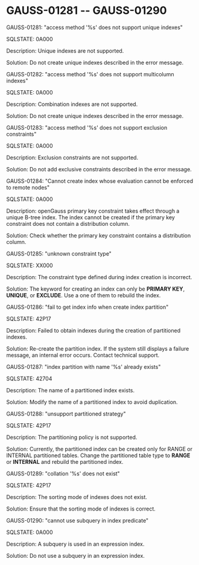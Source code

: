 # GAUSS-01281 -- GAUSS-01290<a name="EN-US_TOPIC_0302073270"></a>

GAUSS-01281: "access method '%s' does not support unique indexes"

SQLSTATE: 0A000

Description: Unique indexes are not supported.

Solution: Do not create unique indexes described in the error message.

GAUSS-01282: "access method '%s' does not support multicolumn indexes"

SQLSTATE: 0A000

Description: Combination indexes are not supported.

Solution: Do not create unique indexes described in the error message.

GAUSS-01283: "access method '%s' does not support exclusion constraints"

SQLSTATE: 0A000

Description: Exclusion constraints are not supported.

Solution: Do not add exclusive constraints described in the error message.

GAUSS-01284: "Cannot create index whose evaluation cannot be enforced to remote nodes"

SQLSTATE: 0A000

Description: openGauss primary key constraint takes effect through a unique B-tree index. The index cannot be created if the primary key constraint does not contain a distribution column.

Solution: Check whether the primary key constraint contains a distribution column.

GAUSS-01285: "unknown constraint type"

SQLSTATE: XX000

Description: The constraint type defined during index creation is incorrect.

Solution: The keyword for creating an index can only be  **PRIMARY KEY**,  **UNIQUE**, or  **EXCLUDE**. Use a one of them to rebuild the index.

GAUSS-01286: "fail to get index info when create index partition"

SQLSTATE: 42P17

Description: Failed to obtain indexes during the creation of partitioned indexes.

Solution: Re-create the partition index. If the system still displays a failure message, an internal error occurs. Contact technical support.

GAUSS-01287: "index partition with name '%s' already exists"

SQLSTATE: 42704

Description: The name of a partitioned index exists.

Solution: Modify the name of a partitioned index to avoid duplication.

GAUSS-01288: "unsupport partitioned strategy"

SQLSTATE: 42P17

Description: The partitioning policy is not supported.

Solution: Currently, the partitioned index can be created only for RANGE or INTERNAL partitioned tables. Change the partitioned table type to  **RANGE**  or  **INTERNAL**  and rebuild the partitioned index.

GAUSS-01289: "collation '%s' does not exist"

SQLSTATE: 42P17

Description: The sorting mode of indexes does not exist.

Solution: Ensure that the sorting mode of indexes is correct.

GAUSS-01290: "cannot use subquery in index predicate"

SQLSTATE: 0A000

Description: A subquery is used in an expression index.

Solution: Do not use a subquery in an expression index.

